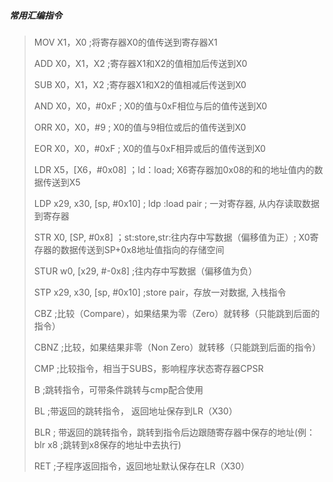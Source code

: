 ##### 常用汇编指令

> MOV    X1，X0         ;将寄存器X0的值传送到寄存器X1
>
> ADD    X0，X1，X2     ;寄存器X1和X2的值相加后传送到X0
>
> SUB    X0，X1，X2     ;寄存器X1和X2的值相减后传送到X0
> 
> AND    X0，X0，#0xF    ; X0的值与0xF相位与后的值传送到X0
>
> ORR    X0，X0，#9      ; X0的值与9相位或后的值传送到X0
>
> EOR    X0，X0，#0xF    ; X0的值与0xF相异或后的值传送到X0
> 
> LDR    X5，[X6，#0x08]        ；ld：load; X6寄存器加0x08的和的地址值内的数据传送到X5
>
> LDP  x29, x30, [sp, #0x10]    ; ldp :load pair ; 一对寄存器, 从内存读取数据到寄存器
> 
> STR X0, [SP, #0x8]         ；st:store,str:往内存中写数据（偏移值为正）; X0寄存器的数据传送到SP+0x8地址值指向的存储空间
>
> STUR   w0, [x29, #-0x8]   ;往内存中写数据（偏移值为负）
>
> STP  x29, x30, [sp, #0x10]    ;store pair，存放一对数据, 入栈指令
> 
> CBZ  ;比较（Compare），如果结果为零（Zero）就转移（只能跳到后面的指令）
>
> CBNZ ;比较，如果结果非零（Non Zero）就转移（只能跳到后面的指令）
>
> CMP  ;比较指令，相当于SUBS，影响程序状态寄存器CPSR 
> 
> B   ;跳转指令，可带条件跳转与cmp配合使用
>
> BL  ;带返回的跳转指令， 返回地址保存到LR（X30）
>
> BLR  ; 带返回的跳转指令，跳转到指令后边跟随寄存器中保存的地址(例：blr    x8 ;跳转到x8保存的地址中去执行)
>
> RET   ;子程序返回指令，返回地址默认保存在LR（X30）
